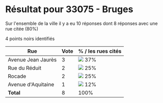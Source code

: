 # Résultat pour 33075 - Bruges

Sur l'ensemble de la ville il y a eu 10 réponses dont 8 réponses avec une rue citée (80%)

4 points noirs identifiés

| Rue | Vote | % / les rues cités|
|-----|------|-------------------|
| Avenue Jean Jaurès | 3 | <img src="../../img/bar_37.gif" />&nbsp;37%|
| Rue du Réduit | 2 | <img src="../../img/bar_25.gif" />&nbsp;25%|
| Rocade | 2 | <img src="../../img/bar_25.gif" />&nbsp;25%|
| Avenue d'Aquitaine | 1 | <img src="../../img/bar_12.gif" />&nbsp;12%|
| **Total** | 8 | 100%|
